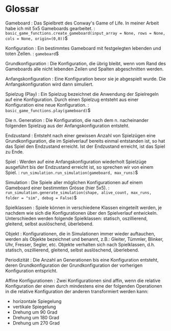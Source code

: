 # Glossar

Gameboard
: Das Spielbrett des Conway's Game of Life. In meiner Arbeit habe ich mit 5x5 Gameboards gearbeitet.
: `basic_game_functions.create_gameboard(input_array = None, rows = None, cols = None, origin=(0,0))`$

Konfiguration
: Ein bestimmtes Gameboard mit festgelegten lebenden und toten Zellen.
: `gameboard`$

Grundkonfiguration
: Die Konfiguration, die übrig bleibt, wenn vom Rand des Gameboards alle nicht lebenden Zeilen und Spalten abgeschnitten werden.

Anfangskonfiguration
: Eine Konfiguration bevor sie je abgespielt wurde. Die Anfangskonfiguration wird dann simuliert.

Spielzug (Play)
: Ein Spielzug bezeichnet die Anwendung der Spielregeln auf eine Konfiguration. Durch einen Spielzug entsteht aus einer Konfiguration eine neue Konfiguration.
: `basic_game_functions.play(gameboard)`$

Die n. Generation
: Die Konfiguration, die nach dem n. nacheinander folgenden Spielzug aus der Anfangskonfiguration entsteht. 

Endzustand
: Entsteht nach einer gewissen Anzahl von Spielzügen eine Grundkonfiguration, die im Spielverlauf bereits einmal entstanden ist, so hat das Spiel den Endzustand erreicht. Ist der Endzustand erreicht, ist das Spiel zu Ende.

Spiel
: Werden auf eine Anfangskonfiguration wiederholt Spielzüge ausgeführt bis der Endzustand erreicht ist, so sprechen wir von einem Spiel.
: `run_simulation.run_simulation(gameboard, max_runs)`$

Simulation
: Die Spiele aller möglichen Konfigurationen auf einem Gameboard einer bestimmten Grösse (hier 5x5).
: `run_simulation.generate_simulation(shape, alive_count, max_runs, folder = "sim", debug = False)`$

Spielklassen
: Spiele können in verschiedene Klassen eingeteilt werden, je nachdem wie sich die Konfigurationen über den Spielverlauf entwickeln. Unterschieden werden folgende Spielklassen: statisch, oszillierend, gleitend, selbst auslöschend, überlebend.

Objekt
: Konfigurationen, die in Simulationen immer wieder auftauchen, werden als Objekte bezeichnet und benannt, z.B.: Gleiter, Tümmler, Blinker, Uhr, Fresser, Segler, etc. Objekte verhalten sich nach Spielklassen, d.h. statisch, oszillierend, gleitend, selbst auslöschend, überlebend.

Periodizität
: Die Anzahl an Generationen bis eine Konfiguration entsteht, deren Grundkonfiguration der Grundkonfiguration der vorherigen Konfiguration entspricht.

Affine Konfigurationen
: Zwei Konfigurationen sind affin, wenn die relative Konfiguration der einen durch mindestens eine der folgenden Operationen in die relative Konfiguration der anderen transformiert werden kann:
- horizontale Spiegelung
- vertikale Spiegelung
- Drehung um 90 Grad
- Drehung um 180 Grad
- Drehung um 270 Grad